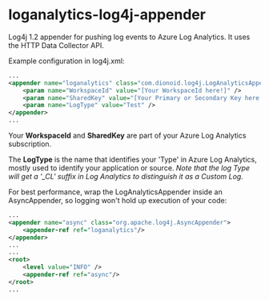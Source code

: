 # loganalytics-log4j-appender
Log4j 1.2 appender for pushing log events to Azure Log Analytics. It uses the HTTP Data Collector API.

Example configuration in log4j.xml:

```xml
...
<appender name="loganalytics" class="com.dionoid.log4j.LogAnalyticsAppender">
    <param name="WorkspaceId" value="[Your WorkspaceId here!]" />
    <param name="SharedKey" value="[Your Primary or Secondary Key here!]" />
    <param name="LogType" value="Test" />
</appender>
...
```

Your **WorkspaceId** and **SharedKey** are part of your Azure Log Analytics subscription.

The **LogType** is the name that identifies your 'Type' in Azure Log Analytics, mostly used to identify your application or source.
*Note that the log Type will get a '_CL' suffix in Log Analytics to distinguish it as a Custom Log.*

For best performance, wrap the LogAnalyticsAppender inside an AsyncAppender, so logging won't hold up execution of your code:

```xml
...
<appender name="async" class="org.apache.log4j.AsyncAppender">
    <appender-ref ref="loganalytics"/>
</appender>
...
...
<root>
    <level value="INFO" />
    <appender-ref ref="async"/>
</root>
...
```
